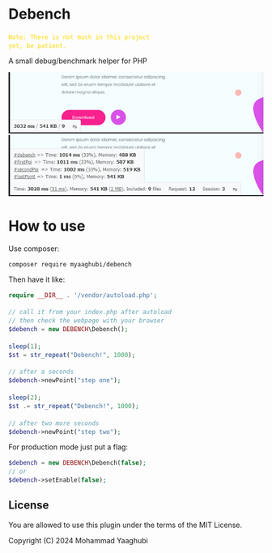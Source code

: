 # Debench
<code style="color : #FFD700">Note: There is not much in this project yet, be patient.</code>

A small debug/benchmark helper for PHP

![myaaghubi/debench-debench-minimal](screenshot/screenshot-minimal.png)
![myaaghubi/debench-debench-fullsize](screenshot/screenshot-fullsize.png)

# How to use

Use composer:
```shell
composer require myaaghubi/debench
```
Then have it like:
```php
require __DIR__ . '/vendor/autoload.php';

// call it from your index.php after autoload 
// then check the webpage with your browser
$debench = new DEBENCH\Debench();

sleep(1);
$st = str_repeat("Debench!", 1000);

// after a seconds
$debench->newPoint("step one");

sleep(2);
$st .= str_repeat("Debench!", 1000);

// after two more seconds
$debench->newPoint("step two");
```
For production mode just put a flag:
```php
$debench = new DEBENCH\Debench(false);
// or
$debench->setEnable(false);
```

## License

You are allowed to use this plugin under the terms of the MIT License.

Copyright (C) 2024 Mohammad Yaaghubi
